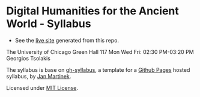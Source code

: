 # Digital Humanities for the Ancient World - Syllabus
- See the [live site](https://tsolakisgeo.github.io/DHAW202/) generated from this repo.

The University of Chicago
Green Hall 117
Mon Wed Fri: 02:30 PM-03:20 PM
Georgios Tsolakis

The syllabus is base on [gh-syllabus](https://github.com/jan-martinek/gh-syllabus), a template for a [Github Pages](https://pages.github.com) hosted syllabus, by [Jan Martinek](https://github.com/jan-martinek/gh-syllabus/tree/gh-pages).

Licensed under [MIT License](./LICENSE).
